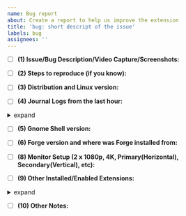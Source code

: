 ```yaml
---
name: Bug report
about: Create a report to help us improve the extension
title: 'bug: short descript of the issue'
labels: bug
assignees: ''
---
```


<!-- Please be as descriptive as you can, please do not post any personally identifiable or confidential info on screenshots / video captures -->
<!-- Tick the checkboxes by clicking them after submitting or by replacing [ ] with [x]-->

- [ ] **(1) Issue/Bug Description/Video Capture/Screenshots:**

- [ ] **(2) Steps to reproduce (if you know):**

- [ ] **(3) Distribution and Linux version:**
<!--
cat /etc/os-release && uname -a
-->

- [ ] **(4) Journal Logs from the last hour:**
<details> <summary> expand </summary>
<!--
journalctl --since='1 hour ago' --follow /usr/bin/gnome-shell
-->
</details>

- [ ] **(5) Gnome Shell version:**
<!--
gnome-shell --version
-->

- [ ] **(6) Forge version and where was Forge installed from:**
<!--
Put the extensions.gnome.org version or the commit sha if compiled from source.
-->

- [ ] **(8) Monitor Setup (2 x 1080p, 4K, Primary(Horizontal), Secondary(Vertical), etc):**
<!--
Specifying the monitor/display setup helps a lot for tiling troubleshooting
-->

- [ ] **(9) Other Installed/Enabled Extensions:**
<details> <summary> expand </summary>
<!--
# Other extensions:
gnome-extensions list --enabled --details
-->
</details>

- [ ] **(10) Other Notes:**
<!--
Anything not covered or N/A
-->
